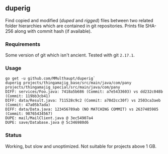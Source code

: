 ## duperig

Find copied and modified (*duped* and *rigged*) files between two related folder hierarchies which are contained in git repositories. Prints file SHA-256 along with commit hash (if available).

### Requirements

Some version of git which isn't ancient. Tested with git `2.17.1`.

### Usage

```
go get -u github.com/MMulthaupt/duperig`
duperig projects/thingamajig_base/src/main/java/com/pany projects/thingamajig_special/src/main/java/com/pany
DIFF: services/Foo.java: 7418a5b686 (Commit: a7e5433603) vs dd232c048b (Commit: 119bb3cb41)
DIFF: data/Result.java: 711528c9c2 (Commit: a70d2cc30f) vs 2503ca3aeb (Commit: 47a05b7ada)
DIFF: data/Data.java: 123456789ab (NO MATCHING COMMIT) vs 2637485985 (Commit: 98765434567)
DUPE: mail/MailClient.java @ 3ec54907a4
DUPE: save/Database.java @ 5c346980d6
```

### Status

Working, but slow and unoptimized. Not suitable for projects above 1 GB.
